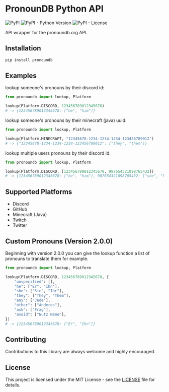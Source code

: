 # PronounDB Python API

![PyPI](https://img.shields.io/pypi/v/pronoundb?style=flat-square)
![PyPI - Python Version](https://img.shields.io/pypi/pyversions/pronoundb?style=flat-square)
![PyPI - License](https://img.shields.io/pypi/l/pronoundb?style=flat-square)

API wrapper for the pronoundb.org API.

## Installation

```bash
pip install pronoundb
```

## Examples

lookup someone's pronouns by their discord id:

```py
from pronoundb import lookup, Platform

lookup(Platform.DISCORD, 123456789012345678)
# -> {123456789012345678: ["he", "him"]}
```

lookup someone's pronouns by their minecraft (java) uuid:

```py
from pronoundb import lookup, Platform

lookup(Platform.MINECRAFT, "12345678-1234-1234-1234-123456789012")
# -> {"12345678-1234-1234-1234-123456789012": ["they", "them"]}
```

lookup multiple users pronouns by their discord id:

```py
from pronoundb import lookup, Platform

lookup(Platform.DISCORD, [123456789012345678, 987654321098765432])
# -> {123456789012345678: ["he", "him"], 987654321098765432: ["she", "her"]}
```

## Supported Platforms

- Discord
- GitHub
- Minecraft (Java)
- Twitch
- Twitter

## Custom Pronouns (Version 2.0.0)

Beginning with version 2.0.0 you can give the lookup function a list of pronouns to translate them for example.

```py
from pronoundb import lookup, Platform

lookup(Platform.DISCORD, 123456789012345678, {
    "unspecified": [],
    "he": ["Er", "Ihn"],
    "she": ["Sie", "Ihr"],
    "they": ["They", "Them"],
    "any": ["Jede"],
    "other": ["Anderes"],
    "ask": ["Frag"],
    "avoid": ["Nutz Name"],
})
# -> {123456789012345678: ["Er", "Ihn"]}
```

## Contributing

Contributions to this library are always welcome and highly encouraged.

## License

This project is licensed under the MIT License - see the [LICENSE](LICENSE) file for details.
